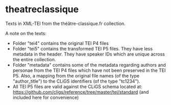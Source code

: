 # theatreclassique

Texts in XML-TEI from the théâtre-classique.fr collection.

A note on the texts:

* Folder "tei4" contains the original TEI P4 files
* Folder "tei5" contains the transformed TEI P5 files. They have less metadata in the header. They have speaker IDs which are unique across the entire collection.
* Folder "metadata" contains some of the metadata regarding authors and personae from the TEI P4 files which have not been preserved in the TEI P5. Also, a mapping from the original file names (of the type "author_title") to the CLiGS identifiers (of the type "tc1234").
* All TEI P5 files are valid against the CLiGS schema located at: https://github.com/cligs/reference/tree/master/tei/standard (and included here for convenience)
  


